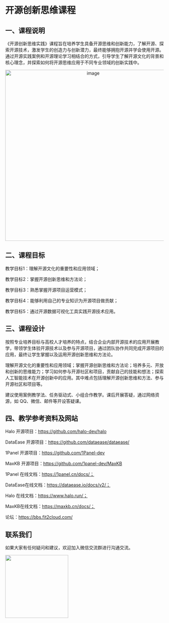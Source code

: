 # 开源创新思维课程

## 一、课程说明

《开源创新思维实践》课程旨在培养学生具备开源思维和创新能力，了解开源、探索开源技术，激发学生的创造力与创新潜力，最终能够拥抱开源并学会使用开源。通过开源实践案例和开源理论学习相结合的方式，引导学生了解开源文化的背景和核心理念，并探索如何将开源思维应用于不同专业领域的创新实践中。

<div align=center>
    <img width="543" alt="image" src="https://github.com/user-attachments/assets/3fbb7412-a4d7-4b97-8334-e6fcfdafbb39">
</div>


## 二、课程目标

教学目标1：理解开源文化的重要性和应用领域；

教学目标2：掌握开源创新思维和方法论；

教学目标3：熟悉掌握开源项目运营模式；

教学目标4：能够利用自己的专业知识为开源项目做贡献；

教学目标5：通过开源数据可视化工具实践开源技术应用。

## 三、课程设计

按照专业培养目标与高校人才培养的特点，结合企业内部开源技术的应用开展教学，带领学生体验开源技术以及参与开源项目，通过团队协作共同完成开源项目的应用，最终让学生掌握以及运用开源创新思维和方法论。

理解开源文化的重要性和应用领域；掌握开源创新思维和方法论；培养多元、开放和创新的思维能力；学习如何参与开源社区和项目，贡献自己的技能和想法；探索人工智能技术在开源创新中的应用。其中难点包括理解开源创新思维和方法、参与开源社区和项目等。

建议使用案例教学法、任务驱动式、小组合作教学。课后开展答疑，通过网络资源，如 QQ、微信、邮件等开设答疑课。

## 四、教学参考资料及网站

Halo 开源项目：https://github.com/halo-dev/halo

DataEase 开源项目：https://github.com/dataease/dataease/

1Panel 开源项目：https://github.com/1Panel-dev

MaxKB 开源项目：https://github.com/1panel-dev/MaxKB

1Panel 在线文档：https://1panel.cn/docs/；

DataEase在线文档：https://dataease.io/docs/v2/；

Halo 在线文档：https://www.halo.run/；

MaxKB在线文档：https://maxkb.cn/docs/；

论坛：https://bbs.fit2cloud.com/

## 联系我们

如果大家有任何疑问和建议，欢迎加入微信交流群进行沟通交流。

<div align="left"> <img src="image/【高校】技术交流群.png" width = 200 /> </div>
